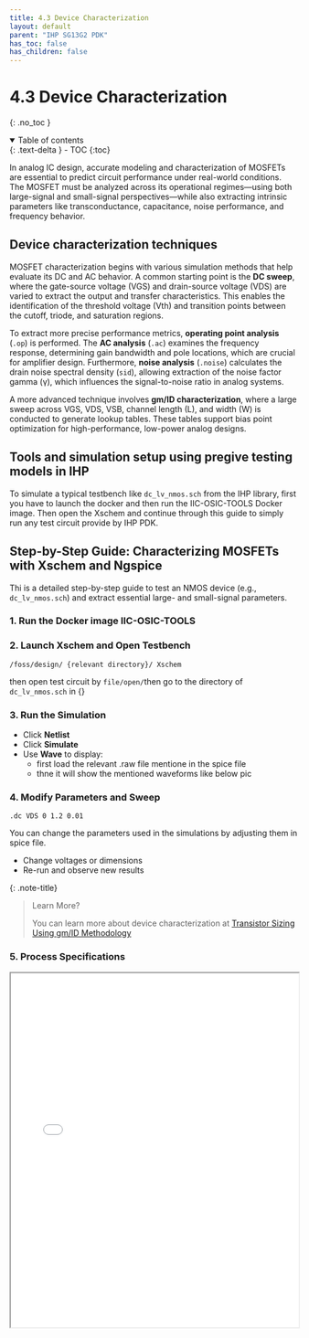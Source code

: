 ```yaml
---
title: 4.3 Device Characterization
layout: default
parent: "IHP SG13G2 PDK"
has_toc: false
has_children: false
---
```

# 4.3 Device Characterization
{: .no_toc }

<details open markdown="block">
  <summary>
    Table of contents
  </summary>
  {: .text-delta }
- TOC
{:toc}
</details>

In analog IC design, accurate modeling and characterization of MOSFETs are essential to predict circuit performance under real-world conditions. The MOSFET must be analyzed across its operational regimes—using both large-signal and small-signal perspectives—while also extracting intrinsic parameters like transconductance, capacitance, noise performance, and frequency behavior.

## Device characterization techniques

MOSFET characterization begins with various simulation methods that help evaluate its DC and AC behavior. A common starting point is the **DC sweep**, where the gate-source voltage (VGS) and drain-source voltage (VDS) are varied to extract the output and transfer characteristics. This enables the identification of the threshold voltage (Vth) and transition points between the cutoff, triode, and saturation regions.

To extract more precise performance metrics, **operating point analysis** (`.op`) is performed. The **AC analysis** (`.ac`) examines the frequency response, determining gain bandwidth and pole locations, which are crucial for amplifier design. Furthermore, **noise analysis** (`.noise`) calculates the drain noise spectral density (`sid`), allowing extraction of the noise factor gamma (γ), which influences the signal-to-noise ratio in analog systems.

A more advanced technique involves **gm/ID characterization**, where a large sweep across VGS, VDS, VSB, channel length (L), and width (W) is conducted to generate lookup tables. These tables support bias point optimization for high-performance, low-power analog designs.

## Tools and simulation setup using pregive testing models in IHP


To simulate a typical testbench like `dc_lv_nmos.sch` from the IHP library, first you have to launch the docker and then run the IIC-OSIC-TOOLS Docker image. Then open the Xschem and continue through this guide to simply run any test circuit provide by IHP PDK.

## Step-by-Step Guide: Characterizing MOSFETs with Xschem and Ngspice

Thi is a detailed step-by-step guide to test an NMOS device (e.g., `dc_lv_nmos.sch`) and extract essential large- and small-signal parameters.

### 1. Run the Docker image IIC-OSIC-TOOLS


### 2. Launch Xschem and Open Testbench 
```
/foss/design/ {relevant directory}/ Xschem
```
then open test circuit by ```file/open/```then go to the directory of ```dc_lv_nmos.sch```  in {}

### 3. Run the Simulation

- Click **Netlist**
- Click **Simulate**
- Use **Wave** to display:
  - first load the relevant .raw file mentione in the spice file
  - thne it will show the mentioned waveforms like below pic

### 4. Modify Parameters and Sweep

```spice
.dc VDS 0 1.2 0.01
```
You can change the parameters used in the simulations by adjusting them in spice file.
- Change voltages or dimensions
- Re-run and observe new results

{: .note-title}
> Learn More?
>
> You can learn more about device characterization at [Transistor Sizing Using gm/ID Methodology](https://iic-jku.github.io/analog-circuit-design/analog_circuit_design.html#sec-gmid-method) 

### 5. Process Specifications

<iframe src="./slides/SG13G2_os_process_spec.pdf" width="100%" height="620px">
  This browser does not support PDFs. Please download the PDF to view it: <a href="./slides/SG13G2_os_process_spec.pdf">Download PDF</a>.
</iframe>